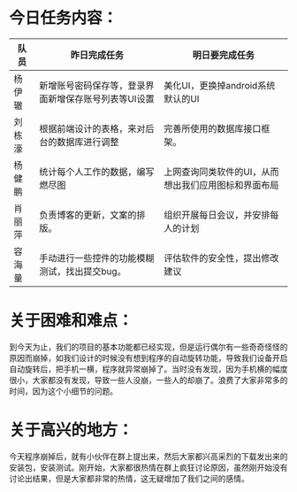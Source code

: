 # 今日任务内容：



| 队员   | 昨日完成任务                                         | 明日要完成任务                                       |
| ------ | ---------------------------------------------------- | ---------------------------------------------------- |
| 杨伊辙 | 新增账号密码保存等，登录界面新增保存账号列表等UI设置 | 美化UI，更换掉android系统默认的UI                    |
| 刘栋濠 | 根据前端设计的表格，来对后台的数据库进行调整         | 完善所使用的数据库接口框架。                         |
| 杨健鹏 | 统计每个人工作的数据，编写燃尽图                     | 上网查询同类软件的UI，从而想出我们应用图标和界面布局 |
| 肖丽萍 | 负责博客的更新，文案的排版。                         | 组织开展每日会议，并安排每人的计划                   |
| 容海量 | 手动进行一些控件的功能模糊测试，找出提交bug。        | 评估软件的安全性，提出修改建议                       |

# 关于困难和难点：

到今天为止，我们的项目的基本功能都已经实现，但是运行偶尔有一些奇奇怪怪的原因而崩掉，如我们设计的时候没有想到程序的自动旋转功能，导致我们设备开启自动旋转后，把手机一横，程序就异常崩掉了。当时没有发现，因为手机横的幅度很小，大家都没有发现，导致一些人没崩，一些人的却崩了。浪费了大家非常多的时间，因为这个小细节的问题。

# 关于高兴的地方：

今天程序崩掉后，就有小伙伴在群上提出来，然后大家都兴高采烈的下载发出来的安装包，安装测试。刚开始，大家都很热情在群上疯狂讨论原因，虽然刚开始没有讨论出结果，但是大家都非常的热情，这无疑增加了我们之间的感情。